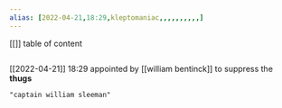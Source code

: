 ```yaml
---
alias: [2022-04-21,18:29,kleptomaniac,,,,,,,,,,]
---
```

[[]]
table of content
```toc
```

[[2022-04-21]] 18:29
appointed by [[william bentinck]] to suppress the **thugs**
```query
"captain william sleeman"
```